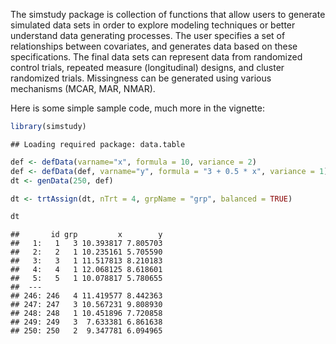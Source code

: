 
<!-- README.md is generated from README.Rmd. Please edit that file -->
The simstudy package is collection of functions that allow users to generate simulated data sets in order to explore modeling techniques or better understand data generating processes. The user specifies a set of relationships between covariates, and generates data based on these specifications. The final data sets can represent data from randomized control trials, repeated measure (longitudinal) designs, and cluster randomized trials. Missingness can be generated using various mechanisms (MCAR, MAR, NMAR).

Here is some simple sample code, much more in the vignette:

``` r
library(simstudy)
```

    ## Loading required package: data.table

``` r
def <- defData(varname="x", formula = 10, variance = 2)
def <- defData(def, varname="y", formula = "3 + 0.5 * x", variance = 1)
dt <- genData(250, def)

dt <- trtAssign(dt, nTrt = 4, grpName = "grp", balanced = TRUE)

dt
```

    ##       id grp         x        y
    ##   1:   1   3 10.393817 7.805703
    ##   2:   2   1 10.235161 5.705590
    ##   3:   3   1 11.517813 8.210183
    ##   4:   4   1 12.068125 8.618601
    ##   5:   5   1 10.078817 5.780655
    ##  ---                           
    ## 246: 246   4 11.419577 8.442363
    ## 247: 247   3 10.567231 9.808930
    ## 248: 248   1 10.451896 7.720858
    ## 249: 249   3  7.633381 6.861638
    ## 250: 250   2  9.347781 6.094965
